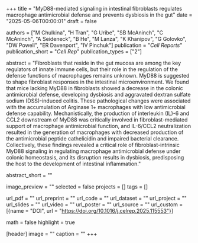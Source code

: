 +++
title = "MyD88-mediated signaling in intestinal fibroblasts regulates macrophage antimicrobial defense and prevents dysbiosis in the gut"
date = "2025-05-06T00:00:01"
draft = false

authors = ["M Chulkina", "H Tran", "G Uribe", "SB McAninch", "C McAninch", "A Seideneck", "B He", "M Lanza", "K Khanipov", "G Golovko", "DW Powell", "ER Davenport", "IV Pinchuk"]
publication = "_Cell Reports_"
publication_short = "_Cell Rep_"
publication_types = ["2"]

abstract = "Fibroblasts that reside in the gut mucosa are among the key regulators of innate immune cells, but their role in the regulation of the defense functions of macrophages remains unknown. MyD88 is suggested to shape fibroblast responses in the intestinal microenvironment. We found that mice lacking MyD88 in fibroblasts showed a decrease in the colonic antimicrobial defense, developing dysbiosis and aggravated dextran sulfate sodium (DSS)-induced colitis. These pathological changes were associated with the accumulation of Arginase 1+ macrophages with low antimicrobial defense capability. Mechanistically, the production of interleukin (IL)-6 and CCL2 downstream of MyD88 was critically involved in fibroblast-mediated support of macrophage antimicrobial function, and IL-6/CCL2 neutralization resulted in the generation of macrophages with decreased production of the antimicrobial peptide cathelicidin and impaired bacterial clearance. Collectively, these findings revealed a critical role of fibroblast-intrinsic MyD88 signaling in regulating macrophage antimicrobial defense under colonic homeostasis, and its disruption results in dysbiosis, predisposing the host to the development of intestinal inflammation."

abstract_short = ""

image_preview = ""
selected = false
projects = []
tags = []

url_pdf = ""
url_preprint = ""
url_code = ""
url_dataset = ""
url_project = ""
url_slides = ""
url_video = ""
url_poster = ""
url_source = ""
url_custom = [{name = "DOI", url = "https://doi.org/10.1016/j.celrep.2025.115553"}]

math = false
highlight = true

[header]
image = ""
caption = ""
+++
